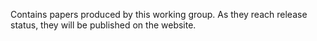 Contains papers produced by this working group. As they reach release status, they will be published on the website.
